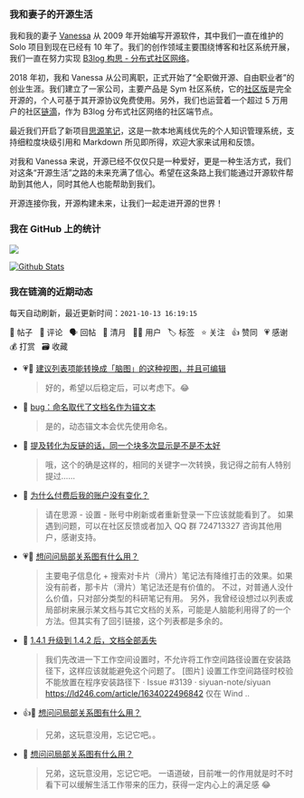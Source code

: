 ### 我和妻子的开源生活

我和我的妻子 [Vanessa](https://github.com/Vanessa219) 从 2009 年开始编写开源软件，其中我们一直在维护的 Solo 项目到现在已经有 10 年了。我们的创作领域主要围绕博客和社区系统开展，我们一直在努力实现 [B3log 构思 - 分布式社区网络](https://ld246.com/article/1546941897596)。

2018 年初，我和 Vanessa 从公司离职，正式开始了“全职做开源、自由职业者”的创业生涯。我们建立了一家公司，主要产品是 Sym 社区系统，它的[社区版](https://github.com/88250/symphony)是完全开源的，个人可基于其开源协议免费使用。另外，我们也运营着一个超过 5 万用户的社区[链滴](https://ld246.com)，作为 B3log 分布式社区网络的社区端节点。

最近我们开启了新项目[思源笔记](https://github.com/siyuan-note/siyuan)，这是一款本地离线优先的个人知识管理系统，支持细粒度块级引用和 Markdown 所见即所得，欢迎大家来试用和反馈。

对我和 Vanessa 来说，开源已经不仅仅只是一种爱好，更是一种生活方式，我们对这条“开源生活”之路的未来充满了信心。希望在这条路上我们能通过开源软件帮助到其他人，同时其他人也能帮助到我们。

开源连接你我，开源构建未来，让我们一起走进开源的世界！

### 我在 GitHub 上的统计

<a title="Hits" target="_blank" href="https://github.com/88250/88250"><img src="https://hits.b3log.org/88250/88250.svg"></a>

[![Github Stats](https://github-readme-stats.vercel.app/api?username=88250&theme=tokyonight&show_icons=true)](https://github.com/88250)

<!--events start -->

### 我在链滴的近期动态

每天自动刷新，最近更新时间：`2021-10-13 16:19:15`

📝 帖子 &nbsp; 💬 评论 &nbsp; 🗣 回帖 &nbsp; 🌙 清月 &nbsp; 👨‍💻 用户 &nbsp; 🏷️ 标签 &nbsp; ⭐️ 关注 &nbsp; 👍 赞同 &nbsp; 💗 感谢 &nbsp; 💰 打赏 &nbsp; 🗃 收藏

* 💗💬 [建议列表项能转换成「脑图」的这种视图，并且可编辑](https://ld246.com/article/1634003518594/comment/1634098159731#comments)

  > 好的，希望以后稳定后，可以考虑下。😂
* 💬 [bug：命名取代了文档名作为锚文本](https://ld246.com/article/1634090595841/comment/1634096336307#comments)

  > 是的，动态锚文本会优先使用命名。
* 💬 [提及转化为反链的话，同一个块多次显示是不是不太好](https://ld246.com/article/1634027132413/comment/1634096279851#comments)

  > 哦，这个的确是这样的，相同的关键字一次转换，我记得之前有人特别提过……
* 💬 [为什么付费后我的账户没有变化？](https://ld246.com/article/1634085550602/comment/1634088149165#comments)

  > 请在思源 - 设置 - 账号中刷新或者重新登录一下应该就能看到了。 如果遇到问题，可以在社区反馈或者加入 QQ 群 724713327 咨询其他用户，感谢支持。
* 💗💬 [想问问局部关系图有什么用？](https://ld246.com/article/1634030152634/comment/1634045695234#comments)

  > 主要电子信息化 + 搜索对卡片（滑片）笔记法有降维打击的效果。如果没有前者，那卡片（滑片）笔记法还是有价值的。 不过，对普通人没什么价值，只对部分类型的科研笔记有用。 另外，我曾经设想过以列表或局部树来展示某文档与其它文档的关系，可能是人脑能利用得了的一个方法。但其实有了回引链接，这个列表都是多余的。
* 💬 [1.4.1 升级到 1.4.2 后，文档全部丢失](https://ld246.com/article/1634022496842/comment/1634041789003#comments)

  > 我们先改进一下工作空间设置时，不允许将工作空间路径设置在安装路径下，这样应该就能避免这个问题了。 [图片] 设置工作空间路径时校验不能放置在程序安装路径下 · Issue #3139 · siyuan-note/siyuan https://ld246.com/article/1634022496842 仅在 Wind ..
* 👍💬 [想问问局部关系图有什么用？](https://ld246.com/article/1634030152634/comment/1634038919993#comments)

  > 兄弟，这玩意没用，忘记它吧。。
* 💬 [想问问局部关系图有什么用？](https://ld246.com/article/1634030152634/comment/1634041506435#comments)

  > 兄弟，这玩意没用，忘记它吧。 一语道破，目前唯一的作用就是时不时看下可以缓解生活工作带来的压力，获得一定内心上的满足感 😂


<!--events end -->
